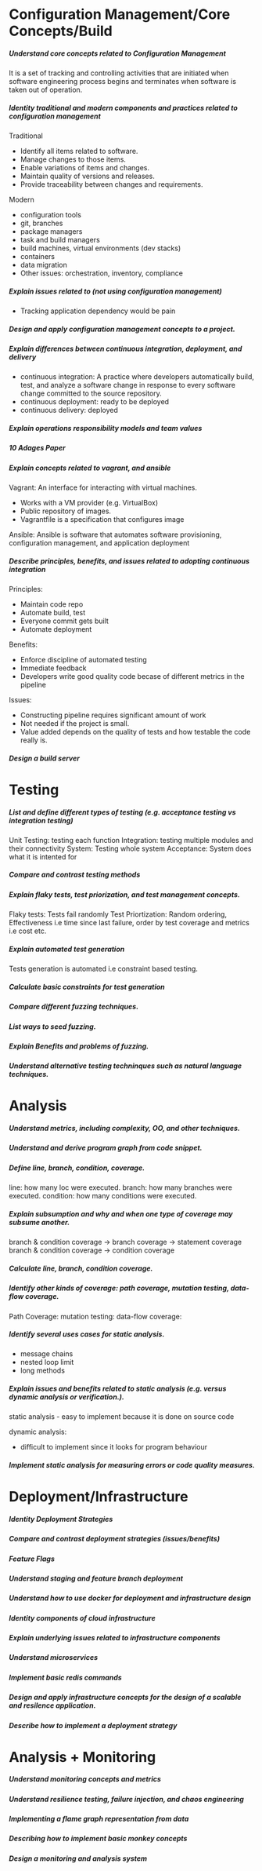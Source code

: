 

# Configuration Management/Core Concepts/Build


<h5> Understand core concepts related to Configuration Management </h5>
It is a set of tracking and controlling activities that are initiated when software engineering process begins and terminates when software is taken out of operation.
<h5> Identity traditional and modern components and practices related to configuration management</h5>

Traditional <br>
- Identify all items related to software.
- Manage changes to those items.
- Enable variations of items and changes. 
- Maintain quality of versions and releases.
- Provide traceability between changes and requirements.

Modern <br>

- configuration tools
- git, branches
- package managers
- task and build managers
- build machines, virtual environments (dev stacks)
- containers
- data migration
- Other issues: orchestration, inventory, compliance
<h5> Explain issues related to (not using configuration management)</h5>

- Tracking application dependency would be pain

<h5> Design and apply configuration management concepts to a project.</h5>
<h5> Explain differences between continuous integration, deployment, and delivery</h5>

- continuous integration: A practice where developers automatically build, test, and analyze a software change in response to every software change committed to the source repository.
- continuous deployment: ready to be deployed
- continuous delivery: deployed
<h5> Explain operations responsibility models and team values</h5>
<h5> 10 Adages Paper</h5>
<h5> Explain concepts related to vagrant, and ansible</h5>
Vagrant: An interface for interacting with virtual machines.

- Works with a VM provider (e.g. VirtualBox)
- Public repository of images.
- Vagrantfile is a specification that configures image

Ansible: Ansible is software that automates software provisioning, configuration management, and application deployment

<h5> Describe principles, benefits, and issues related to adopting continuous integration</h5>
Principles:

- Maintain code repo
- Automate build, test
- Everyone commit gets built
- Automate deployment

Benefits:

- Enforce discipline of automated testing
- Immediate feedback
- Developers write good quality code becase of different metrics in the pipeline

Issues:

- Constructing pipeline requires significant amount of work
- Not needed if the project is small.
- Value added depends on the quality of tests and how testable the code really is.

<h5> Design a build server</h5>

# Testing

<h5> List and define different types of testing (e.g. acceptance testing vs integration testing)</h5>
Unit Testing: testing each function
Integration: testing multiple modules and their connectivity
System: Testing whole system
Acceptance: System does what it is intented for
<h5> Compare and contrast testing methods</h5>
<h5> Explain flaky tests, test priorization, and test management concepts.</h5>
Flaky tests: Tests fail randomly
Test Priortization: Random ordering, Effectiveness i.e time since last failure, order by test coverage and metrics i.e cost etc.

<h5> Explain automated test generation </h5>
Tests generation is automated i.e constraint based testing.

<h5> Calculate basic constraints for test generation</h5>
<h5> Compare different fuzzing techniques.</h5>
<h5> List ways to seed fuzzing.</h5>
<h5> Explain Benefits and problems of fuzzing.</h5>
<h5> Understand alternative testing techninques such as natural language techniques.</h5>

# Analysis

<h5> Understand metrics, including complexity, OO, and other techniques.</h5>
<h5> Understand and derive program graph from code snippet.</h5>
<h5> Define line, branch, condition, coverage.</h5>
line: how many loc were executed.
branch: how many branches were executed.
condition: how many conditions were executed.
<h5> Explain subsumption and why and when one type of coverage may subsume another.</h5>
branch & condition coverage -> branch coverage -> statement coverage
branch & condition coverage -> condition coverage
<h5> Calculate line, branch, condition coverage.</h5>
<h5> Identify other kinds of coverage: path coverage, mutation testing, data-flow coverage.</h5>
Path Coverage:
mutation testing:
data-flow coverage:
<h5> Identify several uses cases for static analysis.</h5>

- message chains
- nested loop limit
- long methods
<h5> Explain issues and benefits related to static analysis (e.g. versus dynamic analysis or verification.).</h5>
static analysis
- easy to implement because it is done on source code


dynamic analysis:
- difficult to implement since it looks for program behaviour

<h5> Implement static analysis for measuring errors or code quality measures.</h5>


# Deployment/Infrastructure

<h5> Identity Deployment Strategies</h5>
<h5> Compare and contrast deployment strategies (issues/benefits)</h5>
<h5> Feature Flags</h5>
<h5> Understand staging and feature branch deployment</h5>
<h5> Understand how to use docker for deployment and infrastructure design</h5>
<h5> Identity components of cloud infrastructure</h5>
<h5> Explain underlying issues related to infrastructure components</h5>
<h5> Understand microservices</h5>
<h5> Implement basic redis commands</h5>
<h5> Design and apply infrastructure concepts for the design of a scalable and resilence application.</h5>
<h5> Describe how to implement a deployment strategy</h5>

# Analysis + Monitoring

<h5> Understand monitoring concepts and metrics</h5>
<h5> Understand resilience testing, failure injection, and chaos engineering</h5>
<h5> Implementing a flame graph representation from data</h5>
<h5> Describing how to implement basic monkey concepts</h5>
<h5> Design a monitoring and analysis system</h5>
